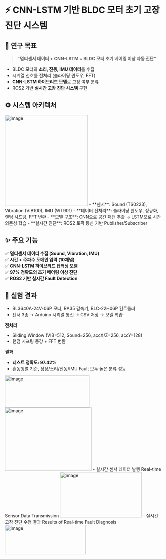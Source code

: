 # ⚡ CNN-LSTM 기반 BLDC 모터 초기 고장진단 시스템


## 🎯 연구 목표
> **"멀티센서 데이터 + CNN-LSTM = BLDC 모터 초기 베어링 이상 자동 진단"**

- BLDC 모터의 **소리, 진동, IMU 데이터**를 수집  
- 시계열 신호를 전처리 (슬라이딩 윈도우, FFT)  
- **CNN-LSTM 하이브리드 모델**로 고장 여부 분류  
- ROS2 기반 **실시간 고장 진단 시스템** 구현


## ⚙️ 시스템 아키텍처
<img width="265" height="293" alt="image" src="https://github.com/user-attachments/assets/001395e9-862d-4c4f-9557-85520194df61" />
- **센서**: Sound (TS0223), Vibration (VIB100), IMU (WT901)  
- **데이터 전처리**: 슬라이딩 윈도우, 정규화, 랜덤 시프팅, FFT 변환  
- **모델 구조**: CNN으로 공간 패턴 추출 → LSTM으로 시간 의존성 학습  
- **실시간 진단**: ROS2 토픽 통신 기반 Publisher/Subscriber  


## ✨ 주요 기능
✅ **멀티센서 데이터 수집 (Sound, Vibration, IMU)**  
✅ **시간 + 주파수 도메인 입력 (10채널)**  
✅ **CNN-LSTM 하이브리드 딥러닝 모델**  
✅ **97% 정확도의 초기 베어링 이상 진단**  
✅ **ROS2 기반 실시간 Fault Detection**  


## 🧪 실험 결과
- BL3640A-24V-06P 모터, RA35 감속기, BLC-22H06P 컨트롤러  
- 센서 3종 → Arduino 시리얼 통신 → CSV 저장 → 모델 학습  

**전처리**
- Sliding Window (VIB=512, Sound=256, accX/Z=256, accY=128)  
- 랜덤 시프팅 증강 + FFT 변환  

**결과**
- **테스트 정확도: 97.42%**  
- 혼동행렬 기준, 정상/소리/진동/IMU Fault 모두 높은 분류 성능  
<img width="270" height="102" alt="image" src="https://github.com/user-attachments/assets/c4fce9a9-dd7a-47b3-94dc-773e5b9cbcac" />
<img width="277" height="203" alt="image" src="https://github.com/user-attachments/assets/330a38b2-fe1b-4251-920e-8ddf45a6eed1" />
- 실시간 센서 데이터 발행 Real-time Sensor Data Transmission
<img width="261" height="145" alt="image" src="https://github.com/user-attachments/assets/48a5138d-ba29-4a50-9137-f20868f777d7" />
- 실시간 고장 진단 수행 결과 Results of Real-time Fault Diagnosis
<img width="258" height="94" alt="image" src="https://github.com/user-attachments/assets/9ad37a5e-e626-4a1a-940c-f4d61817056e" />




